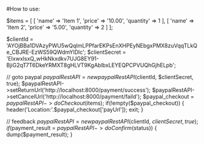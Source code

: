 #How to use:

$items = 
[
    [
        'name' => 'Item 1',
        'price' => '10.00',
        'quantity' => 1
    ],
    [
        'name' => 'Item 2',
        'price' => '5.00',
        'quantity' => 2
    ]
];

$clientId = 'AYOjBBa1DVAzyPWU5wQqImLPPfarEKPsEnXHPEyNEbgxPMX8zuVqqTLkQe_CBJRE-EzWS59QWdmYlDlc';
$clientSecret = 'EIxwxlsxQ_wHkNkxdkv7UJG8EY91-BjiG2qT7T6DkeYRMXT8gHLVT9KgAblbxLEYEQPCPVUQhGjhELpb';

// goto paypal
$paypalRestAPI = new paypalRestAPI($clientId, $clientSecret, true);
$paypalRestAPI->setReturnUrl('http://localhost:8000/payment/success');
$paypalRestAPI->setCancelUrl('http://localhost:8000/payment/faild');
$paypal_checkout = $paypalRestAPI->doCheckout($items);
if(!empty($paypal_checkout)) {
    header('Location:'.$paypal_checkout['payUrl']);
    exit;
}

// feedback
$paypalRestAPI = new paypalRestAPI($clientId, $clientSecret, true);
if($payment_result = $paypalRestAPI->doConfirm($status)) {
    dump($payment_result);
}
